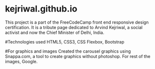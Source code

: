 # kejriwal.github.io
This project is a part of the FreeCodeCamp front end responsive design certification.
It is a tribute page dedicated to Arvind Kejriwal, a social activist and now the Chief Minister of Delhi, India.

#Technologies used
HTML5, CSS3, CSS Flexbox, Bootstrap

#For graphics and images
Created the carousel graphics using Snappa.com, a tool to create graphics without photoshop.
For rest of the images, Google.
